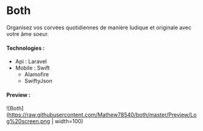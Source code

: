 # Both

Organisez vos corvées quotidiennes de
manière ludique et originale avec votre
âme soeur.

#### Technologies :

* Api : Laravel
* Mobile : Swift
  * Alamofire
  * SwiftyJson

#### Preview :

![Both](https://raw.githubusercontent.com/Mathew78540/both/master/Preview/Log%20screen.png | width=100)
